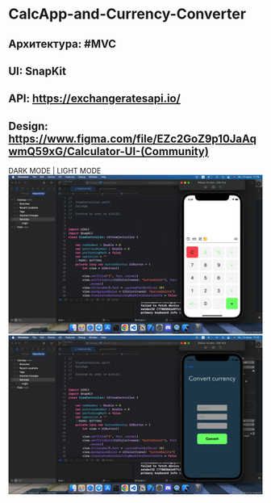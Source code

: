 # CalcApp-and-Currency-Converter

## Архитектура:  #MVC
## UI: SnapKit
## API: https://exchangeratesapi.io/
## Design: https://www.figma.com/file/EZc2GoZ9p10JaAqwmQ59xG/Calculator-UI-(Community)
DARK MODE | LIGHT MODE
![Image alt](https://github.com/sherislam22/CalcApp-and-Currency-Converter/raw/main/image.png)
![Image alt](https://github.com/sherislam22/CalcApp-and-Currency-Converter/raw/main/image2.png)
